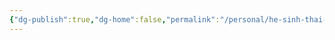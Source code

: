 ```yaml
---
{"dg-publish":true,"dg-home":false,"permalink":"/personal/he-sinh-thai-ve-tien/chien-luoc-tai-chinh-dai-han-va-dau-tu/","dgPassFrontmatter":true,"noteIcon":"","updated":"2025-01-14T22:28:25.187+07:00"}
---
```

